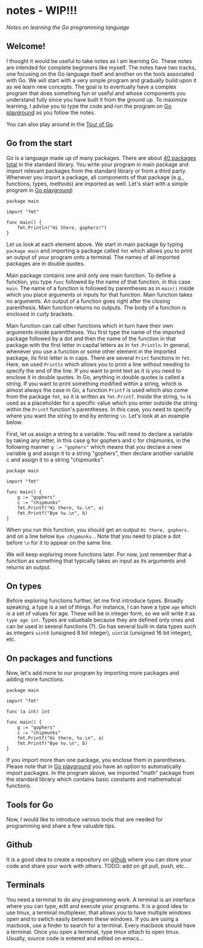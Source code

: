 # **notes - WIP!!!**
*Notes on learning the Go programming language*

## **Welcome!**
I thought it would be useful to take notes as I am learning Go. These notes are intended for complete beginners like myself. The notes have two tracks, one focusing on the Go language itself and another on the tools associated with Go. 
We will start with a very simple program and gradually build upon it as we learn new concepts. The goal is to eventually have a complex program that does something fun or useful and whose components you understand fully since you have built it from the ground up. To maximize learning, I advise you to type the code and run the program on [Go playground](https://play.golang.org/) as you follow the notes.

You can also play around in the [Tour of Go](https://tour.golang.org/welcome/1).

## **Go from the start**
Go is a language made up of many packages. There are about [40 packages total](https://golang.org/pkg/) in the standard library. You write your program in main package and import relevant packages from the standard library or from a third party. Whenever you import a package, all components of that package (e.g., functions, types, methods) are imported as well. Let's start with a simple program in [Go playground](https://play.golang.org/):
```
package main

import "fmt"

func main() {
    fmt.Println("Hi there, gophers!")
}

```
Let us look at each element above. We start in main package by typing `package main` and importing a package called `fmt` which allows you to print an output of your program onto a terminal. The names of all imported packages are in double quotes. 

Main package contains one and only one main function. To define a function, you type `func` followed by the name of that function, in this case `main`. The name of a function is followed by parentheses as in `main()` inside which you place arguments or inputs for that function. Main function takes no arguments. An output of a function goes right after the closing parenthesis. Main function returns no outputs. The body of a function is enclosed in curly brackets. 

Main function can call other functions which in turn have their own arguments inside parenttheses. You first type the name of the imported package followed by a dot and then the name of the function in that package with the first letter in capital letters as in `fmt.Println`. In general, whenever you use a function or some other element in the imported package, its first letter is in caps. There are several `Print` functions in `fmt`. Here, we used `Println` which allows you to print a line without needing to specify the end of the line. If you want to print text as it is you need to enclose it in double quotes. In Go, anything in double quotes is called a string. If you want to print something modified within a string, which is almost always the case in Go, a function `Printf` is used which also come from the package `fmt`, so it is written as `fmt.Printf`. Inside the string, `%v` is used as a placeholder for a specific value which you enter outside the string within the `Printf` function's parentheses. In this case, you need to specify where you want the string to end by entering `\n`. Let's look at an example below. 

First, let us assign a string to a variable. You will need to declare a variable by taking any letter, in this case g for gophers and c for chipmunks, in the following manner `g := "gophers"` which means that you declare a new variable g and assign it to a string "gophers", then declare another variable c and assign it to a string "chipmunks".  

```
package main

import "fmt"

func main() {
    g := "gophers"
    c := "chipmunks"
    fmt.Printf("Hi there, %v.\n", a)
    fmt.Printf("Bye %v.\n", b)
}

```
When you run this function, you should get an output `Hi there, gophers.` and on a line below `Bye chipmunks.`. Note that you need to place a dot before `\n` for it to appear on the same line.

We will keep exploring more functions later. For now, just remember that a function as something that typically takes an input as its arguments and returns an output.

## **On types** ##
Before exploring functions further, let me first introduce types. Broadly speaking, a type is a set of things. For instance, I can have a type `age` which is a set of values for age. These will be in integer form, so we will write it as `type age int`. Types are valuebale because they are defined only ones and can be used in several functions (?). Go has several built-in data types such as integers `uint8` (unsigned 8 bit integer), `uint16` (unsigned 16 bit integer), etc. 


## **On packages and functions** ##
Now, let's add more to our program by importing more packages and adding more functions.

```
package main

import "fmt"

func (a int) int

func main() {
    g := "gophers"
    c := "chipmunks"
    fmt.Printf("Hi there, %v.\n", a)
    fmt.Printf("Bye %v.\n", b)
}

```
If you import more than one package, you enclose them in parentheses. Please note that in [Go playground](https://play.golang.org/) you have an option to automatically import packages. In the program above, we imported "math" package from the standard library which contains basic constants and mathematical functions. 



## **Tools for Go** ##
Now, I would like to introduce various tools that are needed for programming and share a few valuable tips.

## **Github**
It is a good idea to create a repository on [github](https://github.com) where you can store your code and share your work with others.
TODO: add on git pull, push, etc...

## **Terminals**
You need a terminal to do any programming work. A terminal is an interface where you can type, edit and execute your programs.
It is a good idea to use tmux, a terminal multiplexer, that allows you to have multiple windows open and to swtich easily between these windows.
If you are using a macbook, use a finder to search for a terminal. Every macbook should have a terminal.
Once you open a terminal, type *tmux attach* to open tmux.
Usually, source code is entered and edited on emacs...



